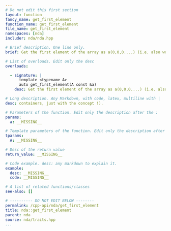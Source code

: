```yaml
---
# Do not edit this first section
layout: function
fancy_name: get_first_element
function_name: get_first_element
file_name: get_first_element
namespaces: [nda]
includer: nda/nda.hpp

# Brief description. One line only.
brief: Get the first element of the array as a(0,0,0....) (i.e. also work for non

# List of overloads. Edit only the desc
overloads:

  - signature: |
      template <typename A>
      auto get_first_element(A const &a)
    desc: Get the first element of the array as a(0,0,0....) (i.e. also work for non

# Long description. Any Markdown, with code, latex, multiline with |
desc: containers, just with the concept !).

# Parameters of the function. Edit only the description after the :
params:
  a: __MISSING__

# Template parameters of the function. Edit only the description after the :
tparams:
  A: __MISSING__

# Desc of the return value
return_value: __MISSING__

# Code example. desc: any markdown to explain it.
example:
  desc: __MISSING__
  code: __MISSING__

# A list of related functions/classes
see-also: []

# ---------- DO NOT EDIT BELOW --------
permalink: /cpp-api/nda/get_first_element
title: nda::get_first_element
parent: nda
source: nda/traits.hpp
...
```


